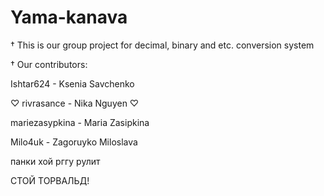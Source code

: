 # Yama-kanava

† This is our group project for decimal, binary and etc. conversion system

† Our contributors:

Ishtar624 - Ksenia Savchenko

♡ rivrasance - Nika Nguyen ♡

mariezasypkina - Maria Zasipkina

Milo4uk - Zagoruyko Miloslava

панки хой
рггу рулит



СТОЙ ТОРВАЛЬД!
